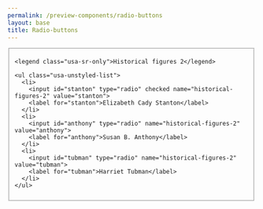 ```yaml
--- 
permalink: /preview-components/radio-buttons
layout: base 
title: Radio-buttons
---
```



  <fieldset class="usa-fieldset-inputs usa-sans">

    <legend class="usa-sr-only">Historical figures 2</legend>

    <ul class="usa-unstyled-list">
      <li>
        <input id="stanton" type="radio" checked name="historical-figures-2" value="stanton">
        <label for="stanton">Elizabeth Cady Stanton</label>
      </li>
      <li>
        <input id="anthony" type="radio" name="historical-figures-2" value="anthony">
        <label for="anthony">Susan B. Anthony</label>
      </li>
      <li>
        <input id="tubman" type="radio" name="historical-figures-2" value="tubman">
        <label for="tubman">Harriet Tubman</label>
      </li>
    </ul>

  </fieldset>


